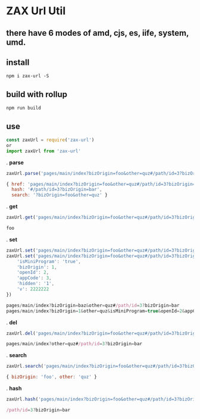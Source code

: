 # ZAX Url Util
## there have 6 modes of amd, cjs, es, iife, system, umd. 

## install

~~~ base
npm i zax-url -S
~~~

## build with rollup

~~~ base
npm run build
~~~

## use

~~~ javascript 
const zaxUrl = require('zax-url')
or
import zaxUrl from 'zax-url'
~~~


. **parse**
~~~ javascript
zaxUrl.parse('pages/main/index?bizOrigin=foo&other=quz#/path/id=3?bizOrigin=bar')
~~~

~~~ javascript
{ href: 'pages/main/index?bizOrigin=foo&other=quz#/path/id=3?bizOrigin=bar',
  hash: '#/path/id=3?bizOrigin=bar',
  search: '?bizOrigin=foo&other=quz' }
~~~

. **get**
~~~ javascript
zaxUrl.get('pages/main/index?bizOrigin=foo&other=quz#/path/id=3?bizOrigin=bar', 'bizOrigin')
~~~

~~~ javascript
foo
~~~

. **set**
~~~ javascript
zaxUrl.set('pages/main/index?bizOrigin=foo&other=quz#/path/id=3?bizOrigin=bar', 'bizOrigin', 'baz')
zaxUrl.set('pages/main/index?bizOrigin=foo&other=quz#/path/id=3?bizOrigin=bar', {
    'isMiniProgram': 'true',
    'bizOrigin': 1,
    'openId': 2,
    'appCode': 3,
    'hidden': '1',
    'v': 2222222
})
~~~

~~~ javascript
pages/main/index?bizOrigin=baz&other=quz#/path/id=3?bizOrigin=bar
pages/main/index?bizOrigin=1&other=quz&isMiniProgram=true&openId=2&appCode=3&hidden=1&v=2222222#/path/id=3?bizOrigin=bar
~~~

. **del**
~~~ javascript
zaxUrl.del('pages/main/index?bizOrigin=foo&other=quz#/path/id=3?bizOrigin=bar', 'bizOrigin')
~~~

~~~ javascript
pages/main/index?other=quz#/path/id=3?bizOrigin=bar
~~~

. **search**
~~~ javascript
zaxUrl.search('pages/main/index?bizOrigin=foo&other=quz#/path/id=3?bizOrigin=bar')
~~~

~~~ javascript
{ bizOrigin: 'foo', other: 'quz' }
~~~

. **hash**
~~~ javascript
zaxUrl.hash('pages/main/index?bizOrigin=foo&other=quz#/path/id=3?bizOrigin=bar')
~~~

~~~ javascript
/path/id=3?bizOrigin=bar
~~~
